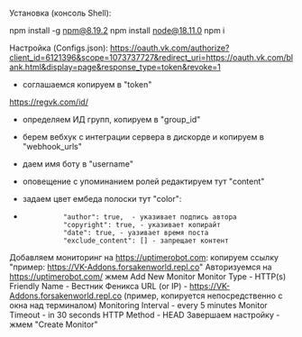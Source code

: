 Установка (консоль Shell):

npm install -g npm@8.19.2
npm install node@18.11.0
npm i

Настройка (Configs.json): 
https://oauth.vk.com/authorize?client_id=6121396&scope=1073737727&redirect_uri=https://oauth.vk.com/blank.html&display=page&response_type=token&revoke=1
- соглашаемся копируем в "token"

https://regvk.com/id/
- определяем ИД групп, копируем в "group_id"

- берем вебхук с интеграции сервера в дискорде и копируем в "webhook_urls"

- даем имя боту в "username"

- оповещение с упоминанием ролей редактируем тут "content"

- задаем цвет ембеда полоски тут "color":

-				"author": true,  - указивает подпись автора
				"copyright": true, - указивает копирайт
				"date": true, - уазивает время поста
				"exclude_content": [] - запрещает контент

Добавляем мониторинг на https://uptimerobot.com:
копируем ссылку "пример: https://VK-Addons.forsakenworld.repl.co"
Авторизуемся на https://uptimerobot.com/
жмем Add New Monitor
Monitor Type - HTTP(s)
Friendly Name - Вестник Феникса
URL (or IP) - https://VK-Addons.forsakenworld.repl.co (пример, копируется непосредственно с окна над терминалом)
Monitoring Interval - every 5 minutes
Monitor Timeout - in 30 seconds
HTTP Method - HEAD
Завершаем настройку - жмем "Create Monitor"
